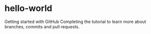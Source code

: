 # hello-world
Getting started with GitHub
Completing the tutorial to learn more about branches, commits and pull requests.

